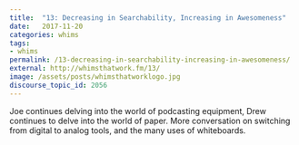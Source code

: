 ```yaml
---
title:  "13: Decreasing in Searchability, Increasing in Awesomeness"
date:   2017-11-20
categories: whims
tags:
- whims
permalink: /13-decreasing-in-searchability-increasing-in-awesomeness/
external: http://whimsthatwork.fm/13/
image: /assets/posts/whimsthatworklogo.jpg
discourse_topic_id: 2056
---
```

Joe continues delving into the world of podcasting equipment, Drew continues to delve into the world of paper. More conversation on switching from digital to analog tools, and the many uses of whiteboards.
<!--more-->